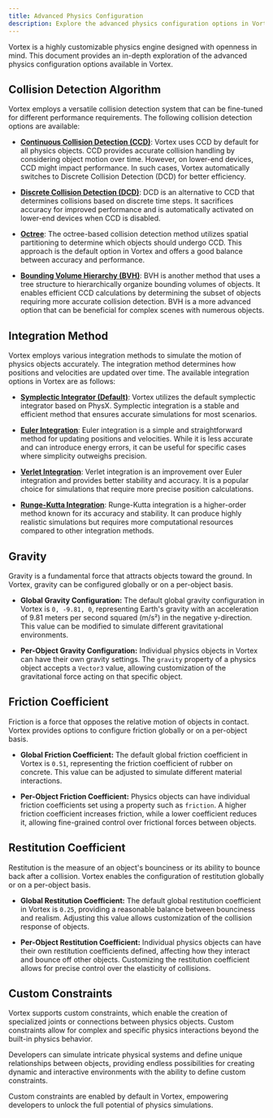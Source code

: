 ```yaml
---
title: Advanced Physics Configuration
description: Explore the advanced physics configuration options in Vortex.
---
```


Vortex is a highly customizable physics engine designed with openness in mind. This document provides an in-depth exploration of the advanced physics configuration options available in Vortex.

## Collision Detection Algorithm

Vortex employs a versatile collision detection system that can be fine-tuned for different performance requirements. The following collision detection options are available:

- [**Continuous Collision Detection (CCD)**](https://digitalrune.github.io/DigitalRune-Documentation/html/138fc8fe-c536-40e0-af6b-0fb7e8eb9623.htm): Vortex uses CCD by default for all physics objects. CCD provides accurate collision handling by considering object motion over time. However, on lower-end devices, CCD might impact performance. In such cases, Vortex automatically switches to Discrete Collision Detection (DCD) for better efficiency.

- [**Discrete Collision Detection (DCD)**](https://onlinelibrary.wiley.com/doi/abs/10.1111/cgf.13287): DCD is an alternative to CCD that determines collisions based on discrete time steps. It sacrifices accuracy for improved performance and is automatically activated on lower-end devices when CCD is disabled.

- [**Octree**](<https://onlinelibrary.wiley.com/doi/abs/10.1002/(SICI)1097-4563(199711)14:11%3C789::AID-ROB3%3E3.0.CO;2-Q>): The octree-based collision detection method utilizes spatial partitioning to determine which objects should undergo CCD. This approach is the default option in Vortex and offers a good balance between accuracy and performance.

- [**Bounding Volume Hierarchy (BVH)**](https://www.wikiwand.com/en/Bounding_volume_hierarchy): BVH is another method that uses a tree structure to hierarchically organize bounding volumes of objects. It enables efficient CCD calculations by determining the subset of objects requiring more accurate collision detection. BVH is a more advanced option that can be beneficial for complex scenes with numerous objects.

## Integration Method

Vortex employs various integration methods to simulate the motion of physics objects accurately. The integration method determines how positions and velocities are updated over time. The available integration options in Vortex are as follows:

- [**Symplectic Integrator (Default)**](https://www.wikiwand.com/en/Symplectic_integrator): Vortex utilizes the default symplectic integrator based on PhysX. Symplectic integration is a stable and efficient method that ensures accurate simulations for most scenarios.

- [**Euler Integration**](https://www.wikiwand.com/en/Euler_method): Euler integration is a simple and straightforward method for updating positions and velocities. While it is less accurate and can introduce energy errors, it can be useful for specific cases where simplicity outweighs precision.

- [**Verlet Integration**](https://www.wikiwand.com/en/Verlet_integration): Verlet integration is an improvement over Euler integration and provides better stability and accuracy. It is a popular choice for simulations that require more precise position calculations.

- [**Runge-Kutta Integration**](https://www.wikiwand.com/en/Runge%E2%80%93Kutta_methods): Runge-Kutta integration is a higher-order method known for its accuracy and stability. It can produce highly realistic simulations but requires more computational resources compared to other integration methods.

## Gravity

Gravity is a fundamental force that attracts objects toward the ground. In Vortex, gravity can be configured globally or on a per-object basis.

- **Global Gravity Configuration:** The default global gravity configuration in Vortex is `0, -9.81, 0`, representing Earth's gravity with an acceleration of 9.81 meters per second squared (m/s²) in the negative y-direction. This value can be modified to simulate different gravitational environments.

- **Per-Object Gravity Configuration:** Individual physics objects in Vortex can have their own gravity settings. The `gravity` property of a physics object accepts a `Vector3` value, allowing customization of the gravitational force acting on that specific object.

## Friction Coefficient

Friction is a force that opposes the relative motion of objects in contact. Vortex provides options to configure friction globally or on a per-object basis.

- **Global Friction Coefficient:** The default global friction coefficient in Vortex is `0.51`, representing the friction coefficient of rubber on concrete. This value can be adjusted to simulate different material interactions.

- **Per-Object Friction Coefficient:** Physics objects can have individual friction coefficients set using a property such as `friction`. A higher friction coefficient increases friction, while a lower coefficient reduces it, allowing fine-grained control over frictional forces between objects.

## Restitution Coefficient

Restitution is the measure of an object's bounciness or its ability to bounce back after a collision. Vortex enables the configuration of restitution globally or on a per-object basis.

- **Global Restitution Coefficient:** The default global restitution coefficient in Vortex is `0.25`, providing a reasonable balance between bounciness and realism. Adjusting this value allows customization of the collision response of objects.

- **Per-Object Restitution Coefficient:** Individual physics objects can have their own restitution coefficients defined, affecting how they interact and bounce off other objects. Customizing the restitution coefficient allows for precise control over the elasticity of collisions.

## Custom Constraints

Vortex supports custom constraints, which enable the creation of specialized joints or connections between physics objects. Custom constraints allow for complex and specific physics interactions beyond the built-in physics behavior.

Developers can simulate intricate physical systems and define unique relationships between objects, providing endless possibilities for creating dynamic and interactive environments with the ability to define custom constraints.

Custom constraints are enabled by default in Vortex, empowering developers to unlock the full potential of physics simulations.
